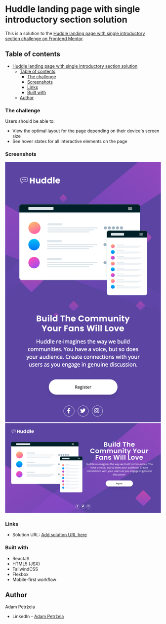 # Huddle landing page with single introductory section solution

This is a solution to the [Huddle landing page with single introductory section challenge on Frontend Mentor](https://www.frontendmentor.io/challenges/huddle-landing-page-with-a-single-introductory-section-B_2Wvxgi0).

## Table of contents

- [Huddle landing page with single introductory section solution](#huddle-landing-page-with-single-introductory-section-solution)
  - [Table of contents](#table-of-contents)
    - [The challenge](#the-challenge)
    - [Screenshots](#screenshots)
    - [Links](#links)
    - [Built with](#built-with)
  - [Author](#author)

### The challenge

Users should be able to:

- View the optimal layout for the page depending on their device's screen size
- See hover states for all interactive elements on the page

### Screenshots

![](./screenshot1.png)
![](./screenshot2.png)

### Links

- Solution URL: [Add solution URL here](https://your-solution-url.com)

### Built with

- ReactJS
- HTML5 (JSX)
- TailwindCSS
- Flexbox
- Mobile-first workflow

## Author
Adam Petržela
- LinkedIn - [Adam Petržela](https://www.linkedin.com/in/adam-petržela-210a7223b/)
